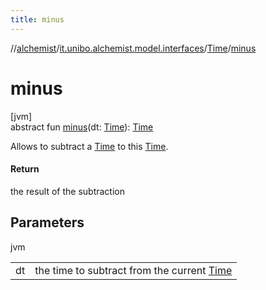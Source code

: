 ```yaml
---
title: minus
---
```

//[alchemist](../../../index.html)/[it.unibo.alchemist.model.interfaces](../index.html)/[Time](index.html)/[minus](minus.html)



# minus



[jvm]\
abstract fun [minus](minus.html)(dt: [Time](index.html)): [Time](index.html)



Allows to subtract a [Time](index.html) to this [Time](index.html).



#### Return



the result of the subtraction



## Parameters


jvm

| | |
|---|---|
| dt | the time to subtract from the current [Time](index.html) |





